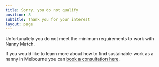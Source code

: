 ```yaml
---
title: Sorry, you do not qualify
position: 8
subtitle: Thank you for your interest
layout: page
---
```


Unfortunately you do not meet the minimum requirements to work with Nanny Match.

If you would like to learn more about how to find sustainable work as a nanny in Melbourne you can [book a consultation here](https://calendly.com/rubybrown/call-for-nannies).
